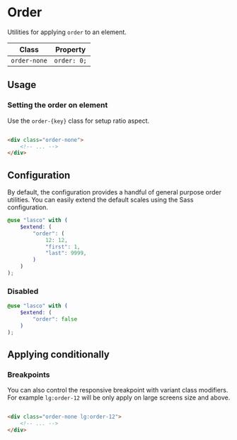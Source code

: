 # Order

Utilities for applying `order` to an element.

| Class        | Property    |
|--------------|-------------|
| `order-none` | `order: 0;` |

## Usage

### Setting the order on element

Use the `order-{key}` class for setup ratio aspect.

```html

<div class="order-none">
    <!-- ... -->
</div>
```

## Configuration

By default, the configuration provides a handful of general purpose order utilities. You can easily extend the
default scales using the Sass configuration.

```scss
@use "lasco" with (
    $extend: (
        "order": (
            12: 12,
            "first": 1,
            "last": 9999,
        )
    )
);
```

### Disabled

```scss
@use "lasco" with (
    $extend: (
        "order": false
    )
);
```

## Applying conditionally

### Breakpoints

You can also control the responsive breakpoint with variant class modifiers. For example `lg:order-12` will be only
apply on large screens size and above.

```html

<div class="order-none lg:order-12">
    <!-- ... -->
</div>
```

